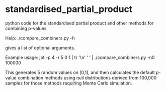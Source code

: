 # standardised_partial_product
python code for the standardised partial product and other methods for combining p-values

Help:
./compare_combiners.py -h

gives a list of optional arguments.


Example usage:
jot -p 4 -r 5 0 1 | tr '\n' ' ' | ./compare_combiners.py -n0 100000

This generates 5 random values on [0,1], and then calculates the default p-value combination methods using null distributions derived from 100,000 samples for those methods requiring Monte Carlo simulation.
